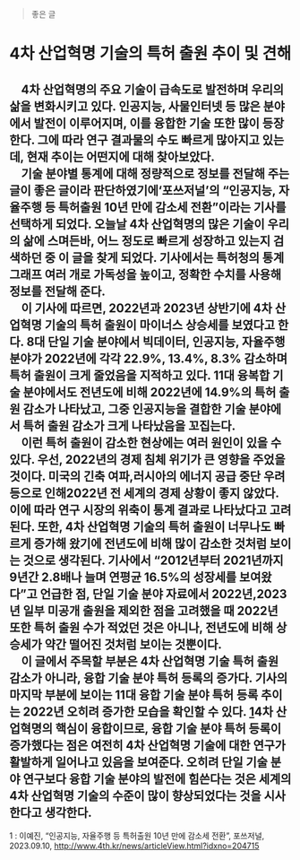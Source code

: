 >좋은 글

# 4차 산업혁명 기술의 특허 출원 추이 및 견해

&emsp;4차 산업혁명의 주요 기술이 급속도로 발전하며 우리의 삶을 변화시키고 있다. 인공지능, 사물인터넷 등 많은 분야에서 발전이 이루어지며, 이를 융합한 기술 또한 많이 등장한다. 그에 따라 연구 결과물의 수도 빠르게 많아지고 있는데, 현재 추이는 어떤지에 대해 찾아보았다.  
&emsp;기술 분야별 통계에 대해 정량적으로 정보를 전달해 주는 글이 좋은 글이라 판단하였기에‘포쓰저널’의 “인공지능, 자율주행 등 특허출원 10년 만에 감소세 전환”이라는 기사를 선택하게 되었다. 오늘날 4차 산업혁명의 많은 기술이 우리의 삶에 스며든바, 어느 정도로 빠르게 성장하고 있는지 검색하던 중 이 글을 찾게 되었다. 기사에서는 특허청의 통계 그래프 여러 개로 가독성을 높이고, 정확한 수치를 사용해 정보를 전달해 준다.  
&emsp;이 기사에 따르면, 2022년과 2023년 상반기에 4차 산업혁명 기술의 특허 출원이 마이너스 상승세를 보였다고 한다. 8대 단일 기술 분야에서 빅데이터, 인공지능, 자율주행 분야가 2022년에 각각 22.9%, 13.4%, 8.3% 감소하며 특허 출원이 크게 줄었음을 지적하고 있다. 11대 융복합 기술 분야에서도 전년도에 비해 2022년에 14.9%의 특허 출원 감소가 나타났고, 그중 인공지능을 결합한 기술 분야에서 특허 출원 감소가 크게 나타났음을 꼬집는다.  
&emsp;이런 특허 출원이 감소한 현상에는 여러 원인이 있을 수 있다. 우선, 2022년의 경제 침체 위기가 큰 영향을 주었을 것이다. 미국의 긴축 여파,러시아의 에너지 공급 중단 우려 등으로 인해2022년 전 세계의 경제 상황이 좋지 않았다. 이에 따라 연구 시장의 위축이 통계 결과로 나타났다고 고려된다. 또한, 4차 산업혁명 기술의 특허 출원이 너무나도 빠르게 증가해 왔기에 전년도에 비해 많이 감소한 것처럼 보이는 것으로 생각된다. 기사에서 “2012년부터 2021년까지 9년간 2.8배나 늘며 연평균 16.5%의 성장세를 보여왔다”고 언급한 점, 단일 기술 분야 자료에서 2022년,2023년 일부 미공개 출원을 제외한 점을 고려했을 때 2022년 또한 특허 출원 수가 적었던 것은 아니나, 전년도에 비해 상승세가 약간 떨어진 것처럼 보이는 것뿐이다.  
&emsp;이 글에서 주목할 부분은 4차 산업혁명 기술 특허 출원 감소가 아니라, 융합 기술 분야 특허 등록의 증가다. 기사의 마지막 부분에 보이는 11대 융합 기술 분야 특허 등록 추이는 2022년 오히려 증가한 모습을 확인할 수 있다. <a href="#footnote_1">1</a>4차 산업혁명의 핵심이 융합이므로, 융합 기술 분야 특허 등록이 증가했다는 점은 여전히 4차 산업혁명 기술에 대한 연구가 활발하게 일어나고 있음을 보여준다. 오히려 단일 기술 분야 연구보다 융합 기술 분야의 발전에 힘쓴다는 것은 세계의 4차 산업혁명 기술의 수준이 많이 향상되었다는 것을 시사한다고 생각한다.  
---
<a id="footnote_1">1</a> : 이예진, “인공지능, 자율주행 등 특허출원 10년 만에 감소세 전환”, 포쓰저널, 2023.09.10, http://www.4th.kr/news/articleView.html?idxno=204715